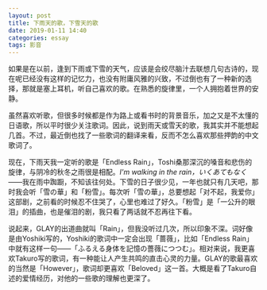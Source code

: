 ```yaml
---
layout: post
title: 下雨天的歌，下雪天的歌
date: 2019-01-11 14:40
categories: essay
tags: 影音
---
```


如果是在以前，逢到下雨或下雪的天气，应该是会绞尽脑汁去联想几句古诗的，现在呢已经没有这样的记忆力，也没有附庸风雅的兴致，不过倒也有了一种新的选择，那就是塞上耳机，听自己喜欢的歌。在熟悉的旋律里，一个人拥抱着世界的安静。

虽然喜欢听歌，但很多时候都是作为路上或看书时的背景音乐，加之又是不太懂的日语歌，所以平时很少关注歌词。因此，说到雨天或雪天的歌，我其实并不能想起几首。不过，最近倒也找了一些歌词的翻译来看，反而不怎么喜欢那些押韵的中文歌词了。

现在，下雨天我一定听的歌是「Endless Rain」，Toshi桑那深沉的嗓音和悲伤的旋律，与阴冷的秋冬之雨很是相配。*I'm walking in the rain，いくあてもなく*——我在雨中踟蹰，不知该往何处。下雪的日子很少见，一年也就只有几天吧，那时我会听「雪の華」和「粉雪」。每次听「雪の華」，总要想起「对不起，我爱你」这部剧，之前看的时候忍不住哭了，心里也难过了好久。「粉雪」是「一公升的眼泪」的插曲，也是催泪的剧，我只看了两话就不忍再往下看。

说起来，GLAY的出道曲就叫「Rain」，但我没听过几次，所以印象不深。词好像是由Yoshiki写的，Yoshiki的歌词中一定会出现「蔷薇」，比如「Endless Rain」中就有这样一句——「ふるえる身体を記憶の薔薇につつむ」。相对来说，我更喜欢Takuro写的歌词，有一种能让人产生共鸣的直击心灵的力量。GLAY的歌最喜欢的当然是「However」，歌词却更喜欢「Beloved」这一首。大概是看了Takuro自述的爱情经历，对他的一些歌的理解也更深了。

